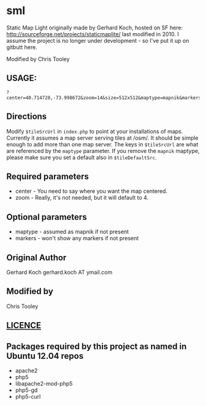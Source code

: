 sml
===

Static Map Light originally made by Gerhard Koch, hosted on SF here: http://sourceforge.net/projects/staticmaplite/ last modified in 2010. I assume the project is no longer under development - so I've put it up on gitbutt here.

Modified by Chris Tooley

USAGE: 
---
```
?center=40.714728,-73.998672&zoom=14&size=512x512&maptype=mapnik&markers=40.702147,-74.015794,blues|40.711614,-74.012318,greeng|40.718217,-73.998284,redc
```

Directions
---
Modify `$tileSrcUrl` in `index.php` to point at your installations of maps.  Currently it assumes a map server serving tiles at /osm/.  It should be simple enough to add more than one map server. The keys in `$tileSrcUrl` are what are referenced by the `maptype` parameter.  If you remove the `mapnik` maptype, please make sure you set a default also in `$tileDefaultSrc`.

Required parameters
---
- center - You need to say where you want the map centered.
- zoom - Really, it's not needed, but it will default to 4.

Optional parameters
---
- maptype - assumed as mapnik if not present
- markers - won't show any markers if not present

Original Author
---
Gerhard Koch gerhard.koch AT ymail.com

Modified by
---
Chris Tooley

[LICENCE](./LICENSE)
---

Packages required by this project as named in Ubuntu 12.04 repos
---
- apache2
- php5
- libapache2-mod-php5
- php5-gd
- php5-curl

